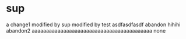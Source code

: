 # sup
a change1
modified by sup
modified by test
asdfasdfasdf
abandon
hihihi
abandon2
aaaaaaaaaaaaaaaaaaaaaaaaaaaaaaaaaaaaaaaaaa
none

